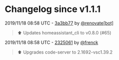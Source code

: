 # Changelog since v1.1.1

2019/11/18 08:58 UTC - [3a3bb77](https://github.com/hassio-addons/addon-vscode/commit/3a3bb775fc76d6ea4d408a8475e82b4763e21611) by [@renovate[bot]](https://github.com/apps/renovate)
> :arrow_up: Updates homeassistant_cli to v0.8.0 (#65) 

2019/11/18 08:58 UTC - [2325061](https://github.com/hassio-addons/addon-vscode/commit/2325061e0d0f3ac6215fcbf8f93ca40c7b5151b5) by [@frenck](https://github.com/frenck)
> :arrow_up: Upgrades code-server to 2.1692-vsc1.39.2 

